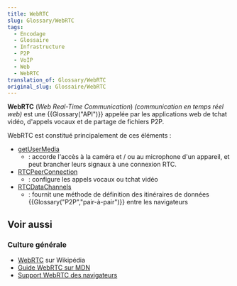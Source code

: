 ```yaml
---
title: WebRTC
slug: Glossary/WebRTC
tags:
  - Encodage
  - Glossaire
  - Infrastructure
  - P2P
  - VoIP
  - Web
  - WebRTC
translation_of: Glossary/WebRTC
original_slug: Glossaire/WebRTC
---
```

**WebRTC** (_Web Real-Time Communication_) _(communication en temps réel web)_ est une {{Glossary("API")}} appelée par les applications web de tchat vidéo, d'appels vocaux et de partage de fichiers P2P.

WebRTC est constitué principalement de ces éléments :

- [getUserMedia](/fr/docs/NavigatorUserMedia.getUserMedia)
  - : accorde l'accès à la caméra et / ou au microphone d'un appareil, et peut brancher leurs signaux à une connexion RTC.
- [RTCPeerConnection](/fr/docs/Web/API/RTCPeerConnection)
  - : configure les appels vocaux ou tchat vidéo
- [RTCDataChannels](/fr/docs/Web/API/RTCDataChannel)
  - : fournit une méthode de définition des itinéraires de données {{Glossary("P2P","pair-à-pair")}} entre les navigateurs

## Voir aussi

### Culture générale

- [WebRTC](https://fr.wikipedia.org/wiki/WebRTC) sur Wikipédia
- [Guide WebRTC sur MDN](/fr/docs/Web/Guide/API/WebRTC)
- [Support WebRTC des navigateurs](http://caniuse.com/#feat=rtcpeerconnection)
